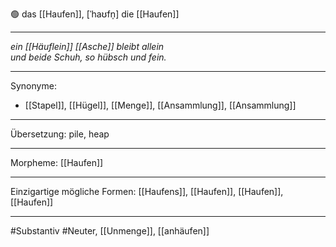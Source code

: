 🟢 das [[Haufen]], [ˈhaʊfn̩]
die [[Haufen]]


---
*ein [[Häuflein]] [[Asche]] bleibt allein*  
*und beide Schuh, so hübsch und fein.*

---
Synonyme:
- [[Stapel]], [[Hügel]], [[Menge]], [[Ansammlung]], [[Ansammlung]]

---
Übersetzung: pile, heap

---
Morpheme:
[[Haufen]]

---
Einzigartige mögliche Formen: [[Haufens]], [[Haufen]], [[Haufen]], [[Haufen]]

---
#Substantiv #Neuter, [[Unmenge]], [[anhäufen]]